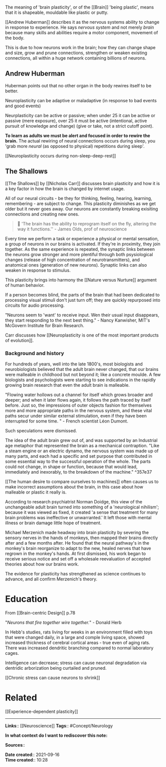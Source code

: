 The meaning of 'brain plasticity', or of the [[Brain]] 'being plastic', means that it is shapeable, mouldable like plastic or putty.

[[Andrew Huberman]] describes it as the nervous systems ability to change in response to experience. He says *nervous system* and not merely *brain* because many skills and abilities require a motor component, movement of the body.

This is due to how neurons work in the brain; how they can change shape and size, grow and prune connections, strengthen or weaken existing connections, all within a huge network containing billions of neurons. 

## Andrew Huberman
Huberman points out that no other organ in the body rewires itself to be better.

Neuroplasticity can be adaptive or maladaptive (in response to bad events and good events)

Neurplasticity can be active or passive; when under 25 it can be active or passive (mere exposure), over 25 it must be active (intentional, active pursuit of knowledge and change) (give or take, not a strict cutoff point).

**To learn as adults we must be alert and focused in order to rewire the brain.** The actual rewiring of neural connections occurs during sleep, you 'grab more *neural* (as opposed to physical) repetitions during sleep'. 

[[Neuroplasticity occurs during non-sleep-deep-rest]]





## The Shallows
[[The Shallows]] by [[Nicholas Carr]] discusses brain plasticity and how it is a key factor in how the brain is changed by internet usage.

All of our neural circuits - be they for thinking, feeling, hearing, learning, remembering - are subject to change.
This plasticity diminishes as we get older but it never goes away. Our neurons are constantly breaking exisiting connections and creating new ones. 

> 💬 'The brain has the ability to reprogram itself on the fly, altering the way it functions.'' - James Olds, prof of neuroscience

Every time we perform a task or experience a physical or mental sensation, a group of neurons in our brains is activated. If they're in proximity, they join together. As the same experience is repeated, the synaptic links between the neurons grow stronger and more plentiful through both psysiological changes (release of high concentration of neurotransmitters),  and anatomical ones (generation of new neurons).
Synaptic links can also weaken in response to stimulus. 

This plasticity brings into harmony the [[Nature versus Nurture]] argument of human behavior. 

If a person becomes blind, the parts of the brain that had been dedicated to processing visual stimuli don't just turn off; they are quickly repurposed into circuits for audio processing. 

"Neurons seem to 'want' to receive input. Wen their usual input disappears, they start responding to the next best thing." - Nancy Kanwisher, MIT's McGovern Institute for Brain Research.

Carr discusses how [[Neuroplasticity is one of the most important products of evolution]].


### Background and history
For hundreds of years, well into the late 1800's, most biologists and neurobiologists believed that the adult brain never changed, that our brains were malleable in childhood but not beyond it; like a concrete moulde. 
A few biologists and psychologists were starting to see indications in the rapidly growing brain research that even the adult brain is malleable. 

"Flowing water hollows out a channel for itself which grows broader and deeper; and when it later flows again, it follows the path traced by itself before. Just so, the impressions of outer objects fashion for themselves more and more appropriate paths in the nervous system, and these vital paths secur under similar external stimulation, even if they have been interrupted for some time. " - French scientist Léon Dumont. 

Such speculations were dismissed. 

The idea of the adult brain grew out of, and was supported by an Industrial age metaphor that represented the brain as a mechanical contraption. 
"Like a steam engine or an electric dynamo, the nervous system was made up of many parts, and each had a specific and set purpose that contributed in some essential way to the successful operation of the whole. The parts could not change, in shape or function, because that would lead, immediately and inexorably, to the breakdown of the machine." ^357e37

[[The human desire to compare ourselves to machines]] often causes us to make incorrect assumptions about the brain, in this case about how malleable or plastic it really is.

According to research psychiatrist Norman Doidge, this view of the unchangeable adult brain turned into something of a 'neurological nihilism'; because it was viewed as fixed, it created 'a sense that treatment for many brain problems was ineffective or unwarranted.' It left those with mental illness or brain damage little hope of treatment. 


Michael Merzenich made headway into brain plasticity by severing the sensory nerves in the hands of monkeys, then mapped their brains directly after and a few months after. He found that the neural pathway's in the monkey's brain reorganize to adapt to the new, healed nerves that have regrown in the monkey's hands. At first dismissed, his work began to receive serious notice and set off a wholesale reevaluation of accepted theories about how our brains work. 

The evidence for plasticity has strengthened as science continues to advance, and all confirm Merzenich's theory. 


# Education
From [[Brain-centric Design]] p.78

"*Neurons that fire together wire together.*" - Donald Herb

In Hebb's studies, rats living for weeks in an environment filled with toys that were changed daily, in a large and comple living space, showed increased thickness of cerebral cortical areas - true even of aging rats. There was increased dendritic branching compared to normal laboratory cages. 

Intelligence can decrease; stress can cause neuronal degradation via dentridic arborization being curtailed and pruned. 

[[Chronic stress can cause neurons to shrink]]


# Related
[[Experience-dependent plasticity]]


---
**Links**:: [[Neuroscience]]
**Tags**:: #Concept/Neurology 

**In what context do I want to rediscover this note:**

**Sources**::

**Date created**:: 2021-09-16  
**Time created**:: 10:28